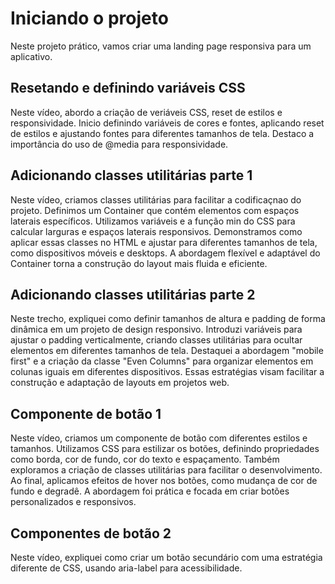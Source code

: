 # Iniciando o projeto
Neste projeto prático, vamos criar uma landing page responsiva para um aplicativo.

## Resetando e definindo variáveis CSS
Neste vídeo, abordo a criação de veriáveis CSS, reset de estilos e responsividade. Inicio definindo variáveis de cores e fontes, aplicando reset de estilos e ajustando fontes para diferentes tamanhos de tela. Destaco a importância do uso de @media para responsividade.

## Adicionando classes utilitárias parte 1
Neste vídeo, criamos classes utilitárias para facilitar a codificaçnao do projeto. Definimos um Container que contém elementos com espaços laterais específicos. Utilizamos variáveis e a função min do CSS para calcular larguras e espaços laterais responsivos. Demonstramos como aplicar essas classes no HTML e ajustar para diferentes tamanhos de tela, como dispositivos móveis e desktops. A abordagem flexível e adaptável do Container torna a construção do layout mais fluida e eficiente.

## Adicionando classes utilitárias parte 2
Neste trecho, expliquei como definir tamanhos de altura e padding de forma dinâmica em um projeto de design responsivo. Introduzi variáveis para ajustar o padding verticalmente, criando classes utilitárias para ocultar elementos em diferentes tamanhos de tela. Destaquei a abordagem "mobile first" e a criação da classe "Even Columns" para organizar elementos em colunas iguais em diferentes dispositivos. Essas estratégias visam facilitar a construção e adaptação de layouts em projetos web.

## Componente de botão 1
Neste vídeo, criamos um componente de botão com diferentes estilos e tamanhos. Utilizamos CSS para estilizar os botões, definindo propriedades como borda, cor de fundo, cor do texto e espaçamento. Também exploramos a criação de classes utilitárias para facilitar o desenvolvimento. Ao final, aplicamos efeitos de hover nos botões, como mudança de cor de fundo e degradê. A abordagem foi prática e focada em criar botões personalizados e responsivos.

## Componentes de botão 2
Neste vídeo, expliquei como criar um botão secundário com uma estratégia diferente de CSS, usando aria-label para acessibilidade.
